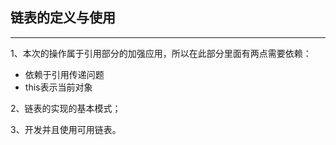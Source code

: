 ## 链表的定义与使用

---

1、本次的操作属于引用部分的加强应用，所以在此部分里面有两点需要依赖：

* 依赖于引用传递问题
* this表示当前对象

2、链表的实现的基本模式；

3、开发并且使用可用链表。



